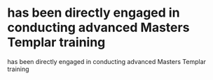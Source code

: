 # has been directly engaged in conducting advanced Masters Templar training

has been directly engaged in conducting advanced Masters Templar training